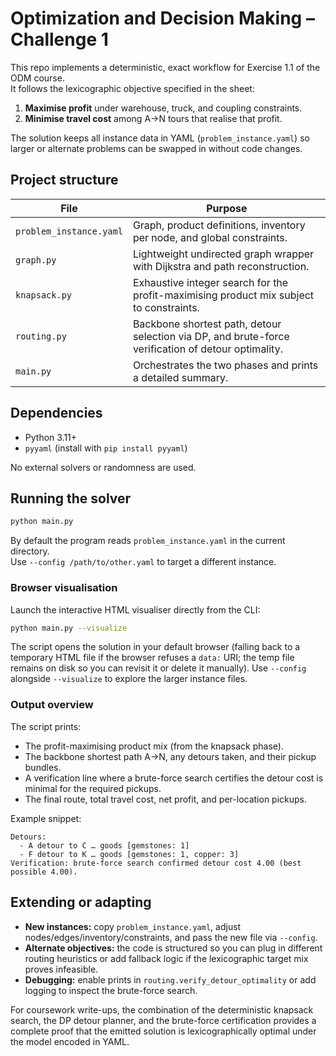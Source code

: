 # Optimization and Decision Making – Challenge 1

This repo implements a deterministic, exact workflow for Exercise 1.1 of the ODM course.  
It follows the lexicographic objective specified in the sheet:

1. **Maximise profit** under warehouse, truck, and coupling constraints.
2. **Minimise travel cost** among A→N tours that realise that profit.

The solution keeps all instance data in YAML (`problem_instance.yaml`) so larger or alternate problems can be swapped in without code changes.

## Project structure

| File | Purpose |
| --- | --- |
| `problem_instance.yaml` | Graph, product definitions, inventory per node, and global constraints. |
| `graph.py` | Lightweight undirected graph wrapper with Dijkstra and path reconstruction. |
| `knapsack.py` | Exhaustive integer search for the profit-maximising product mix subject to constraints. |
| `routing.py` | Backbone shortest path, detour selection via DP, and brute-force verification of detour optimality. |
| `main.py` | Orchestrates the two phases and prints a detailed summary. |

## Dependencies

- Python 3.11+
- `pyyaml` (install with `pip install pyyaml`)

No external solvers or randomness are used.

## Running the solver

```bash
python main.py
```

By default the program reads `problem_instance.yaml` in the current directory.  
Use `--config /path/to/other.yaml` to target a different instance.

### Browser visualisation

Launch the interactive HTML visualiser directly from the CLI:

```bash
python main.py --visualize
```

The script opens the solution in your default browser (falling back to a temporary HTML file if the browser refuses a `data:` URI; the temp file remains on disk so you can revisit it or delete it manually). Use `--config` alongside `--visualize` to explore the larger instance files.

### Output overview

The script prints:

- The profit-maximising product mix (from the knapsack phase).
- The backbone shortest path A→N, any detours taken, and their pickup bundles.
- A verification line where a brute-force search certifies the detour cost is minimal for the required pickups.
- The final route, total travel cost, net profit, and per-location pickups.

Example snippet:

```
Detours:
  - A detour to C … goods [gemstones: 1]
  - F detour to K … goods [gemstones: 1, copper: 3]
Verification: brute-force search confirmed detour cost 4.00 (best possible 4.00).
```

## Extending or adapting

- **New instances:** copy `problem_instance.yaml`, adjust nodes/edges/inventory/constraints, and pass the new file via `--config`.
- **Alternate objectives:** the code is structured so you can plug in different routing heuristics or add fallback logic if the lexicographic target mix proves infeasible.
- **Debugging:** enable prints in `routing.verify_detour_optimality` or add logging to inspect the brute-force search.

For coursework write-ups, the combination of the deterministic knapsack search, the DP detour planner, and the brute-force certification provides a complete proof that the emitted solution is lexicographically optimal under the model encoded in YAML.
